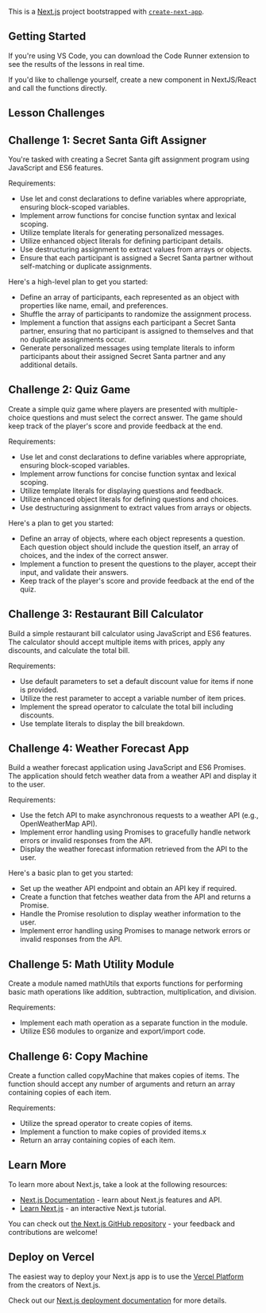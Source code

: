 This is a [Next.js](https://nextjs.org/) project bootstrapped with [`create-next-app`](https://github.com/vercel/next.js/tree/canary/packages/create-next-app).

## Getting Started

If you're using VS Code, you can download the Code Runner extension to see the results of the lessons in real time.

If you'd like to challenge yourself, create a new component in NextJS/React and call the functions directly.

## Lesson Challenges

## Challenge 1: Secret Santa Gift Assigner

You're tasked with creating a Secret Santa gift assignment program using JavaScript and ES6 features.

Requirements:
- Use let and const declarations to define variables where appropriate, ensuring block-scoped variables.
- Implement arrow functions for concise function syntax and lexical scoping.
- Utilize template literals for generating personalized messages.
- Utilize enhanced object literals for defining participant details.
- Use destructuring assignment to extract values from arrays or objects.
- Ensure that each participant is assigned a Secret Santa partner without self-matching or duplicate assignments.

Here's a high-level plan to get you started:
- Define an array of participants, each represented as an object with properties like name, email, and preferences.
- Shuffle the array of participants to randomize the assignment process.
- Implement a function that assigns each participant a Secret Santa partner, ensuring that no participant is assigned to themselves and that no duplicate assignments occur.
- Generate personalized messages using template literals to inform participants about their assigned Secret Santa partner and any additional details.


## Challenge 2: Quiz Game

Create a simple quiz game where players are presented with multiple-choice questions and must select the correct answer. The game should keep track of the player's score and provide feedback at the end.

Requirements:
- Use let and const declarations to define variables where appropriate, ensuring block-scoped variables.
- Implement arrow functions for concise function syntax and lexical scoping.
- Utilize template literals for displaying questions and feedback.
- Utilize enhanced object literals for defining questions and choices.
- Use destructuring assignment to extract values from arrays or objects.

Here's a plan to get you started:
- Define an array of objects, where each object represents a question. Each question object should include the question itself, an array of choices, and the index of the correct answer.
- Implement a function to present the questions to the player, accept their input, and validate their answers.
- Keep track of the player's score and provide feedback at the end of the quiz.


## Challenge 3: Restaurant Bill Calculator

Build a simple restaurant bill calculator using JavaScript and ES6 features. The calculator should accept multiple items with prices, apply any discounts, and calculate the total bill.

Requirements:
- Use default parameters to set a default discount value for items if none is provided.
- Utilize the rest parameter to accept a variable number of item prices.
- Implement the spread operator to calculate the total bill including discounts.
- Use template literals to display the bill breakdown.

## Challenge 4: Weather Forecast App

Build a weather forecast application using JavaScript and ES6 Promises. The application should fetch weather data from a weather API and display it to the user.

Requirements:
- Use the fetch API to make asynchronous requests to a weather API (e.g., OpenWeatherMap API).
- Implement error handling using Promises to gracefully handle network errors or invalid responses from the API.
- Display the weather forecast information retrieved from the API to the user.

Here's a basic plan to get you started:
- Set up the weather API endpoint and obtain an API key if required.
- Create a function that fetches weather data from the API and returns a Promise.
- Handle the Promise resolution to display weather information to the user.
- Implement error handling using Promises to manage network errors or invalid responses from the API.

## Challenge 5: Math Utility Module

Create a module named mathUtils that exports functions for performing basic math operations like addition, subtraction, multiplication, and division.

Requirements:
- Implement each math operation as a separate function in the module.
- Utilize ES6 modules to organize and export/import code.

## Challenge 6: Copy Machine

Create a function called copyMachine that makes copies of items. The function should accept any number of arguments and return an array containing copies of each item.

Requirements:
- Utilize the spread operator to create copies of items.
- Implement a function to make copies of provided items.x
- Return an array containing copies of each item.


## Learn More

To learn more about Next.js, take a look at the following resources:

- [Next.js Documentation](https://nextjs.org/docs) - learn about Next.js features and API.
- [Learn Next.js](https://nextjs.org/learn) - an interactive Next.js tutorial.

You can check out [the Next.js GitHub repository](https://github.com/vercel/next.js/) - your feedback and contributions are welcome!

## Deploy on Vercel

The easiest way to deploy your Next.js app is to use the [Vercel Platform](https://vercel.com/new?utm_medium=default-template&filter=next.js&utm_source=create-next-app&utm_campaign=create-next-app-readme) from the creators of Next.js.

Check out our [Next.js deployment documentation](https://nextjs.org/docs/deployment) for more details.
